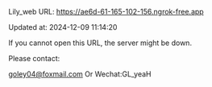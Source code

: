 Lily_web URL: https://ae6d-61-165-102-156.ngrok-free.app

Updated at: 2024-12-09 11:14:20

If you cannot open this URL, the server might be down.

Please contact: 

goley04@foxmail.com Or Wechat:GL_yeaH